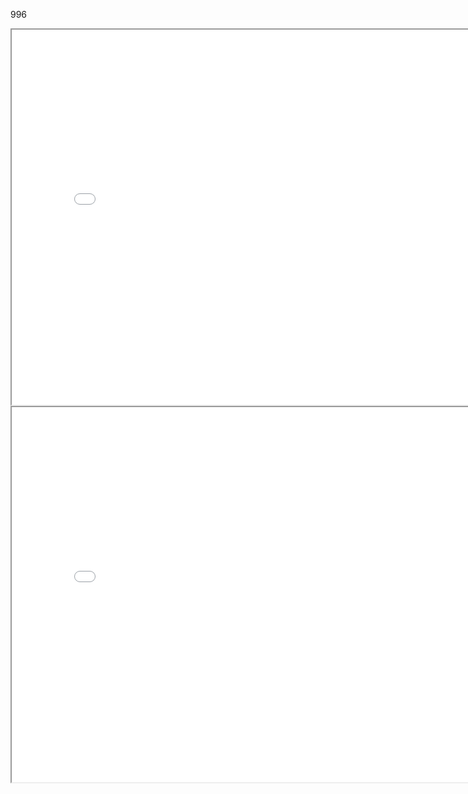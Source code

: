 996 



<iframe src="./../data/stlviewer/viewstl.html?src=../966/組合5.stl" width="800" height="600"></iframe>
 
 
 
 

<iframe src="./../data/stlviewer/viewstl.html?src=../966/15.txt" width="800" height="600"></iframe> 